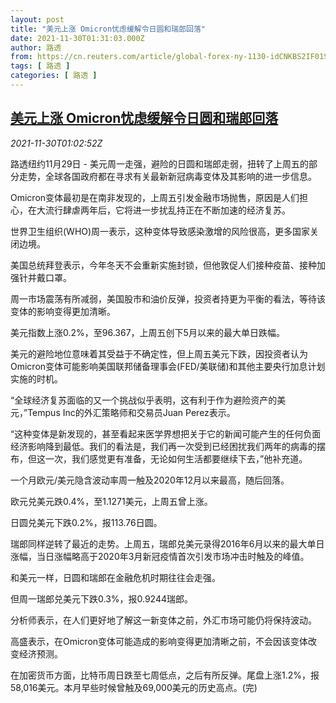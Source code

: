 ```yaml
---
layout: post
title: "美元上涨 Omicron忧虑缓解令日圆和瑞郎回落"
date: 2021-11-30T01:31:03.000Z
author: 路透
from: https://cn.reuters.com/article/global-forex-ny-1130-idCNKBS2IF01S
tags: [ 路透 ]
categories: [ 路透 ]
---
```

<!--1638235863000-->
[美元上涨 Omicron忧虑缓解令日圆和瑞郎回落](https://cn.reuters.com/article/global-forex-ny-1130-idCNKBS2IF01S)
------

<div>
<div><i>2021-11-30T01:02:52Z</i></div><p>路透纽约11月29日 - 美元周一走强，避险的日圆和瑞郎走弱，扭转了上周五的部分走势，全球各国政府都在寻求有关最新新冠病毒变体及其影响的进一步信息。</p><p>Omicron变体最初是在南非发现的，上周五引发金融市场抛售，原因是人们担心，在大流行肆虐两年后，它将进一步扰乱持正在不断加速的经济复苏。</p><p>世界卫生组织(WHO)周一表示，这种变体导致感染激增的风险很高，更多国家关闭边境。</p><p>美国总统拜登表示，今年冬天不会重新实施封锁，但他敦促人们接种疫苗、接种加强针并戴口罩。</p><p>周一市场震荡有所减弱，美国股市和油价反弹，投资者持更为平衡的看法，等待该变体的影响变得更加清晰。</p><p>美元指数上涨0.2%，至96.367，上周五创下5月以来的最大单日跌幅。</p><p>美元的避险地位意味着其受益于不确定性，但上周五美元下跌，因投资者认为Omicron变体可能影响美国联邦储备理事会(FED/美联储)和其他主要央行加息计划实施的时机。</p><p>“全球经济复苏面临的又一个挑战似乎表明，这有利于作为避险资产的美元，”Tempus Inc的外汇策略师和交易员Juan Perez表示。</p><p>“这种变体是新发现的，甚至看起来医学界想把关于它的新闻可能产生的任何负面经济影响降到最低。我们的看法是，我们再一次受到已经困扰我们两年的病毒的摆布，但这一次，我们感觉更有准备，无论如何生活都要继续下去，”他补充道。</p><p>一个月欧元/美元隐含波动率周一触及2020年12月以来最高，随后回落。</p><p>欧元兑美元跌0.4%，至1.1271美元，上周五曾上涨。</p><p>日圆兑美元下跌0.2%，报113.76日圆。</p><p>瑞郎同样逆转了最近的走势。上周五，瑞郎兑美元录得2016年6月以来的最大单日涨幅，当日涨幅略高于2020年3月新冠疫情首次引发市场冲击时触及的峰值。</p><p>和美元一样，日圆和瑞郎在金融危机时期往往会走强。</p><p>但周一瑞郎兑美元下跌0.3%，报0.9244瑞郎。</p><p>分析师表示，在人们更好地了解这一新变体之前，外汇市场可能仍将保持波动。</p><p>高盛表示，在Omicron变体可能造成的影响变得更加清晰之前，不会因该变体改变经济预测。</p><p>在加密货币方面，比特币周日跌至七周低点，之后有所反弹。尾盘上涨1.2%，报58,016美元。本月早些时候曾触及69,000美元的历史高点。(完)</p>
</div>

